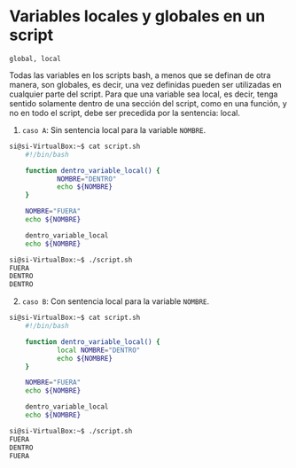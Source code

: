 # Variables locales y globales en un script

`global, local`

Todas las variables en los scripts bash, a menos que se definan de otra manera, son globales, es decir, una vez definidas pueden ser utilizadas en cualquier parte del script. Para que una variable sea local, es decir, tenga sentido solamente dentro de una sección del script, como en una función, y no en todo el script, debe ser precedida por la sentencia: local.

1. `caso A`: Sin sentencia local para la variable `NOMBRE`.

```bash
si@si-VirtualBox:~$ cat script.sh
    #!/bin/bash

    function dentro_variable_local() {
            NOMBRE="DENTRO"
            echo ${NOMBRE}
    }

    NOMBRE="FUERA"
    echo ${NOMBRE}

    dentro_variable_local
    echo ${NOMBRE}

si@si-VirtualBox:~$ ./script.sh
FUERA
DENTRO
DENTRO
```

2. `caso B`: Con sentencia local para la variable `NOMBRE`.

```bash
si@si-VirtualBox:~$ cat script.sh
    #!/bin/bash

    function dentro_variable_local() {
            local NOMBRE="DENTRO"
            echo ${NOMBRE}
    }

    NOMBRE="FUERA"
    echo ${NOMBRE}

    dentro_variable_local
    echo ${NOMBRE}

si@si-VirtualBox:~$ ./script.sh
FUERA
DENTRO
FUERA
```